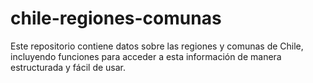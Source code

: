 # chile-regiones-comunas
Este repositorio contiene datos sobre las regiones y comunas de Chile, incluyendo funciones para acceder a esta información de manera estructurada y fácil de usar.
